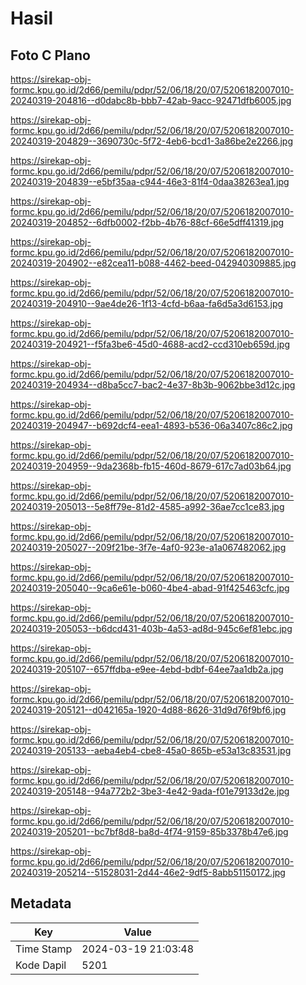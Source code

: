 # Hasil

## Foto C Plano

https://sirekap-obj-formc.kpu.go.id/2d66/pemilu/pdpr/52/06/18/20/07/5206182007010-20240319-204816--d0dabc8b-bbb7-42ab-9acc-92471dfb6005.jpg

https://sirekap-obj-formc.kpu.go.id/2d66/pemilu/pdpr/52/06/18/20/07/5206182007010-20240319-204829--3690730c-5f72-4eb6-bcd1-3a86be2e2266.jpg

https://sirekap-obj-formc.kpu.go.id/2d66/pemilu/pdpr/52/06/18/20/07/5206182007010-20240319-204839--e5bf35aa-c944-46e3-81f4-0daa38263ea1.jpg

https://sirekap-obj-formc.kpu.go.id/2d66/pemilu/pdpr/52/06/18/20/07/5206182007010-20240319-204852--6dfb0002-f2bb-4b76-88cf-66e5dff41319.jpg

https://sirekap-obj-formc.kpu.go.id/2d66/pemilu/pdpr/52/06/18/20/07/5206182007010-20240319-204902--e82cea11-b088-4462-beed-042940309885.jpg

https://sirekap-obj-formc.kpu.go.id/2d66/pemilu/pdpr/52/06/18/20/07/5206182007010-20240319-204910--9ae4de26-1f13-4cfd-b6aa-fa6d5a3d6153.jpg

https://sirekap-obj-formc.kpu.go.id/2d66/pemilu/pdpr/52/06/18/20/07/5206182007010-20240319-204921--f5fa3be6-45d0-4688-acd2-ccd310eb659d.jpg

https://sirekap-obj-formc.kpu.go.id/2d66/pemilu/pdpr/52/06/18/20/07/5206182007010-20240319-204934--d8ba5cc7-bac2-4e37-8b3b-9062bbe3d12c.jpg

https://sirekap-obj-formc.kpu.go.id/2d66/pemilu/pdpr/52/06/18/20/07/5206182007010-20240319-204947--b692dcf4-eea1-4893-b536-06a3407c86c2.jpg

https://sirekap-obj-formc.kpu.go.id/2d66/pemilu/pdpr/52/06/18/20/07/5206182007010-20240319-204959--9da2368b-fb15-460d-8679-617c7ad03b64.jpg

https://sirekap-obj-formc.kpu.go.id/2d66/pemilu/pdpr/52/06/18/20/07/5206182007010-20240319-205013--5e8ff79e-81d2-4585-a992-36ae7cc1ce83.jpg

https://sirekap-obj-formc.kpu.go.id/2d66/pemilu/pdpr/52/06/18/20/07/5206182007010-20240319-205027--209f21be-3f7e-4af0-923e-a1a067482062.jpg

https://sirekap-obj-formc.kpu.go.id/2d66/pemilu/pdpr/52/06/18/20/07/5206182007010-20240319-205040--9ca6e61e-b060-4be4-abad-91f425463cfc.jpg

https://sirekap-obj-formc.kpu.go.id/2d66/pemilu/pdpr/52/06/18/20/07/5206182007010-20240319-205053--b6dcd431-403b-4a53-ad8d-945c6ef81ebc.jpg

https://sirekap-obj-formc.kpu.go.id/2d66/pemilu/pdpr/52/06/18/20/07/5206182007010-20240319-205107--657ffdba-e9ee-4ebd-bdbf-64ee7aa1db2a.jpg

https://sirekap-obj-formc.kpu.go.id/2d66/pemilu/pdpr/52/06/18/20/07/5206182007010-20240319-205121--d042165a-1920-4d88-8626-31d9d76f9bf6.jpg

https://sirekap-obj-formc.kpu.go.id/2d66/pemilu/pdpr/52/06/18/20/07/5206182007010-20240319-205133--aeba4eb4-cbe8-45a0-865b-e53a13c83531.jpg

https://sirekap-obj-formc.kpu.go.id/2d66/pemilu/pdpr/52/06/18/20/07/5206182007010-20240319-205148--94a772b2-3be3-4e42-9ada-f01e79133d2e.jpg

https://sirekap-obj-formc.kpu.go.id/2d66/pemilu/pdpr/52/06/18/20/07/5206182007010-20240319-205201--bc7bf8d8-ba8d-4f74-9159-85b3378b47e6.jpg

https://sirekap-obj-formc.kpu.go.id/2d66/pemilu/pdpr/52/06/18/20/07/5206182007010-20240319-205214--51528031-2d44-46e2-9df5-8abb51150172.jpg


## Metadata

| Key        | Value               |
| ---------- | ------------------- |
| Time Stamp | 2024-03-19 21:03:48 |
| Kode Dapil | 5201                |



